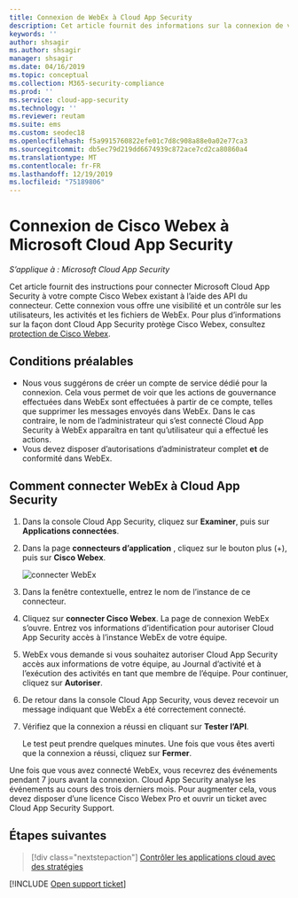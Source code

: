 ```yaml
---
title: Connexion de WebEx à Cloud App Security
description: Cet article fournit des informations sur la connexion de votre application WebEx à Cloud App Security à l’aide du connecteur API pour la visibilité et le contrôle de l’utilisation.
keywords: ''
author: shsagir
ms.author: shsagir
manager: shsagir
ms.date: 04/16/2019
ms.topic: conceptual
ms.collection: M365-security-compliance
ms.prod: ''
ms.service: cloud-app-security
ms.technology: ''
ms.reviewer: reutam
ms.suite: ems
ms.custom: seodec18
ms.openlocfilehash: f5a9915760822efe01c7d8c908a88e0a02e77ca3
ms.sourcegitcommit: db5ec79d219dd6674939c872ace7cd2ca80860a4
ms.translationtype: MT
ms.contentlocale: fr-FR
ms.lasthandoff: 12/19/2019
ms.locfileid: "75189806"
---
```

# <a name="connect-cisco-webex-to-microsoft-cloud-app-security"></a>Connexion de Cisco Webex à Microsoft Cloud App Security

*S’applique à : Microsoft Cloud App Security*

Cet article fournit des instructions pour connecter Microsoft Cloud App Security à votre compte Cisco Webex existant à l’aide des API du connecteur. Cette connexion vous offre une visibilité et un contrôle sur les utilisateurs, les activités et les fichiers de WebEx. Pour plus d’informations sur la façon dont Cloud App Security protège Cisco Webex, consultez [protection de Cisco Webex](protect-webex.md).

## <a name="prerequisites"></a>Conditions préalables

- Nous vous suggérons de créer un compte de service dédié pour la connexion. Cela vous permet de voir que les actions de gouvernance effectuées dans WebEx sont effectuées à partir de ce compte, telles que supprimer les messages envoyés dans WebEx. Dans le cas contraire, le nom de l’administrateur qui s’est connecté Cloud App Security à WebEx apparaîtra en tant qu’utilisateur qui a effectué les actions.
- Vous devez disposer d’autorisations d’administrateur complet **et** de conformité dans WebEx.

## <a name="how-to-connect-webex-to-cloud-app-security"></a>Comment connecter WebEx à Cloud App Security

1. Dans la console Cloud App Security, cliquez sur **Examiner**, puis sur **Applications connectées**.

1. Dans la page **connecteurs d’application** , cliquez sur le bouton plus (+), puis sur **Cisco Webex**.

    ![connecter WebEx](media/cisco-webex.png "connecter WebEx")

1. Dans la fenêtre contextuelle, entrez le nom de l’instance de ce connecteur.

1. Cliquez sur **connecter Cisco Webex**. La page de connexion WebEx s’ouvre. Entrez vos informations d’identification pour autoriser Cloud App Security accès à l’instance WebEx de votre équipe.

1. WebEx vous demande si vous souhaitez autoriser Cloud App Security accès aux informations de votre équipe, au Journal d’activité et à l’exécution des activités en tant que membre de l’équipe. Pour continuer, cliquez sur **Autoriser**.

1. De retour dans la console Cloud App Security, vous devez recevoir un message indiquant que WebEx a été correctement connecté.

1. Vérifiez que la connexion a réussi en cliquant sur **Tester l’API**.

    Le test peut prendre quelques minutes. Une fois que vous êtes averti que la connexion a réussi, cliquez sur **Fermer**.

Une fois que vous avez connecté WebEx, vous recevrez des événements pendant 7 jours avant la connexion. Cloud App Security analyse les événements au cours des trois derniers mois. Pour augmenter cela, vous devez disposer d’une licence Cisco Webex Pro et ouvrir un ticket avec Cloud App Security Support.

## <a name="next-steps"></a>Étapes suivantes

> [!div class="nextstepaction"]
> [Contrôler les applications cloud avec des stratégies](control-cloud-apps-with-policies.md)

[!INCLUDE [Open support ticket](includes/support.md)]
